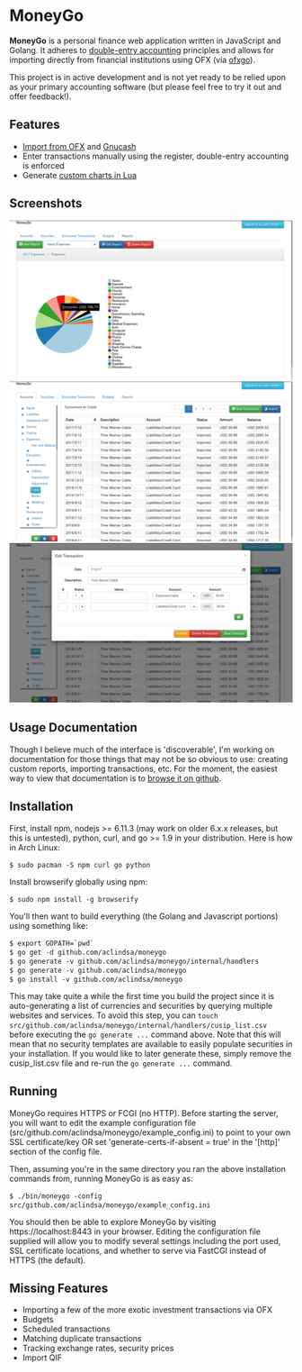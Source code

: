 # MoneyGo

**MoneyGo** is a personal finance web application written in JavaScript and
Golang. It adheres to [double-entry
accounting](https://en.wikipedia.org/wiki/Double-entry_bookkeeping_system)
principles and allows for importing directly from financial institutions using
OFX (via [ofxgo](https://github.com/aclindsa/ofxgo)).

This project is in active development and is not yet ready to be relied upon as
your primary accounting software (but please feel free to try it out and offer
feedback!).

## Features

* [Import from OFX](./docs/ofx_imports.md) and
  [Gnucash](http://www.gnucash.org/)
* Enter transactions manually using the register, double-entry accounting is
  enforced
* Generate [custom charts in Lua](./docs/lua_reports.md)

## Screenshots

![Yearly Expense Report](./screenshots/yearly_expenses.png)
![Transaction Register](./screenshots/transaction_register.png)
![Transaction Editing](./screenshots/editing_transaction.png)

## Usage Documentation

Though I believe much of the interface is 'discoverable', I'm working on
documentation for those things that may not be so obvious to use: creating
custom reports, importing transactions, etc. For the moment, the easiest way to
view that documentation is to [browse it on github](./docs/index.md).

## Installation

First, install npm, nodejs >= 6.11.3 (may work on older 6.x.x releases, but this
is untested), python, curl, and go >= 1.9 in your distribution. Here is how in
Arch Linux:

	$ sudo pacman -S npm curl go python

Install browserify globally using npm:

	$ sudo npm install -g browserify

You'll then want to build everything (the Golang and Javascript portions) using
something like:

	$ export GOPATH=`pwd`
	$ go get -d github.com/aclindsa/moneygo
	$ go generate -v github.com/aclindsa/moneygo/internal/handlers
	$ go generate -v github.com/aclindsa/moneygo
	$ go install -v github.com/aclindsa/moneygo

This may take quite a while the first time you build the project since it is
auto-generating a list of currencies and securities by querying multiple
websites and services. To avoid this step, you can `touch
src/github.com/aclindsa/moneygo/internal/handlers/cusip_list.csv` before
executing the `go generate ...` command above. Note that this will mean that no
security templates are available to easily populate securities in your
installation. If you would like to later generate these, simply remove the
cusip_list.csv file and re-run the `go generate ...` command.

## Running

MoneyGo requires HTTPS or FCGI (no HTTP). Before starting the server, you will
want to edit the example configuration file
(src/github.com/aclindsa/moneygo/example_config.ini) to point to your own SSL
certificate/key OR set 'generate-certs-if-absent = true' in the '[http]' section
of the config file.

Then, assuming you're in the same directory you ran the above installation
commands from, running MoneyGo is as easy as:

	$ ./bin/moneygo -config src/github.com/aclindsa/moneygo/example_config.ini

You should then be able to explore MoneyGo by visiting https://localhost:8443 in
your browser. Editing the configuration file supplied will allow you to modify
several settings including the port used, SSL certificate locations, and whether
to serve via FastCGI instead of HTTPS (the default).

## Missing Features

* Importing a few of the more exotic investment transactions via OFX
* Budgets
* Scheduled transactions
* Matching duplicate transactions
* Tracking exchange rates, security prices
* Import QIF
